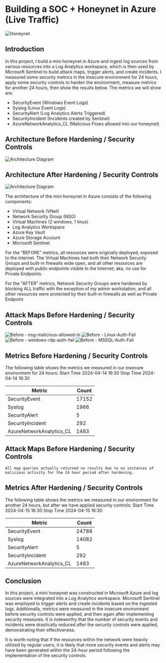 # Building a SOC + Honeynet in Azure (Live Traffic)
![Honeynet](https://github.com/portfolioAustinT/Azure-SOC/assets/147944956/9bf28f90-524a-4aaf-80f6-4eeed05cddb0)


## Introduction

In this project, I build a mini honeynet in Azure and ingest log sources from various resources into a Log Analytics workspace, which is then used by Microsoft Sentinel to build attack maps, trigger alerts, and create incidents. I measured some security metrics in the insecure environment for 24 hours, apply some security controls to harden the environment, measure metrics for another 24 hours, then show the results below. The metrics we will show are:

- SecurityEvent (Windows Event Logs)
- Syslog (Linux Event Logs)
- SecurityAlert (Log Analytics Alerts Triggered)
- SecurityIncident (Incidents created by Sentinel)
- AzureNetworkAnalytics_CL (Malicious Flows allowed into our honeynet)

## Architecture Before Hardening / Security Controls
![Architecture Diagram](https://i.imgur.com/aBDwnKb.jpg)

## Architecture After Hardening / Security Controls
![Architecture Diagram](https://i.imgur.com/YQNa9Pp.jpg)

The architecture of the mini honeynet in Azure consists of the following components:

- Virtual Network (VNet)
- Network Security Group (NSG)
- Virtual Machines (2 windows, 1 linux)
- Log Analytics Workspace
- Azure Key Vault
- Azure Storage Account
- Microsoft Sentinel

For the "BEFORE" metrics, all resources were originally deployed, exposed to the internet. The Virtual Machines had both their Network Security Groups and built-in firewalls wide open, and all other resources are deployed with public endpoints visible to the Internet; aka, no use for Private Endpoints.

For the "AFTER" metrics, Network Security Groups were hardened by blocking ALL traffic with the exception of my admin workstation, and all other resources were protected by their built-in firewalls as well as Private Endpoint

## Attack Maps Before Hardening / Security Controls
![Before - nsg-malicious-allowed-in](https://github.com/portfolioAustinT/Azure-SOC/assets/147944956/18638b6e-31ff-41ca-9d3f-15fda1d01c79)
![Before - Linux-Auth-Fail](https://github.com/portfolioAustinT/Azure-SOC/assets/147944956/14579138-135a-4113-ae00-235092c0dc6e)
![Before - windows-rdp-auth-fail](https://github.com/portfolioAustinT/Azure-SOC/assets/147944956/1a34ede9-917a-4e9f-91a7-bfd3f2128a86)
![Before - MSSQL-Auth-Fail](https://github.com/portfolioAustinT/Azure-SOC/assets/147944956/35492b67-8b54-4d87-9f39-bab1af0d2f78)

## Metrics Before Hardening / Security Controls

The following table shows the metrics we measured in our insecure environment for 24 hours:
Start Time 2024-04-14 16:30
Stop Time	2024-04-14 16:30

| Metric                   | Count
| ------------------------ | -----
| SecurityEvent            | 17152
| Syslog                   | 1966
| SecurityAlert            | 5
| SecurityIncident         | 292
| AzureNetworkAnalytics_CL | 1483

## Attack Maps Before Hardening / Security Controls

```All map queries actually returned no results due to no instances of malicious activity for the 24 hour period after hardening.```

## Metrics After Hardening / Security Controls

The following table shows the metrics we measured in our environment for another 24 hours, but after we have applied security controls:
Start Time 2024-04-15 16:30
Stop Time	2024-04-15 16:30

| Metric                   | Count
| ------------------------ | -----
| SecurityEvent            | 24788
| Syslog                   | 14082
| SecurityAlert            | 5
| SecurityIncident         | 292
| AzureNetworkAnalytics_CL | 1483

## Conclusion

In this project, a mini honeynet was constructed in Microsoft Azure and log sources were integrated into a Log Analytics workspace. Microsoft Sentinel was employed to trigger alerts and create incidents based on the ingested logs. Additionally, metrics were measured in the insecure environment before security controls were applied, and then again after implementing security measures. It is noteworthy that the number of security events and incidents were drastically reduced after the security controls were applied, demonstrating their effectiveness.

It is worth noting that if the resources within the network were heavily utilized by regular users, it is likely that more security events and alerts may have been generated within the 24-hour period following the implementation of the security controls.
